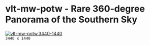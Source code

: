 # vlt-mw-potw - Rare 360-degree Panorama of the Southern Sky
[![vlt-mw-potw.3440-1440](./vlt-mw-potw.3440-1440.png)](./vlt-mw-potw.3440-1440.png)  
`3440 x 1440`  
